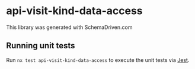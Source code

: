 
# api-visit-kind-data-access

This library was generated with SchemaDriven.com

## Running unit tests

Run `nx test api-visit-kind-data-access` to execute the unit tests via [Jest](https://jestjs.io).

